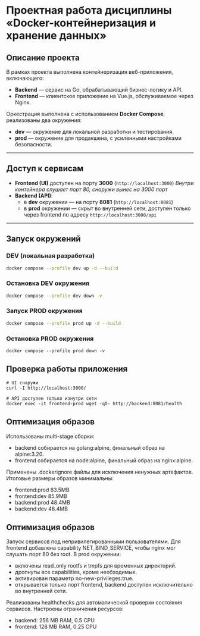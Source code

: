 # Проектная работа дисциплины «Docker-контейнеризация и хранение данных»

## Описание проекта

В рамках проекта выполнена контейнеризация веб-приложения, включающего:
- **Backend** — сервис на Go, обрабатывающий бизнес-логику и API.
- **Frontend** — клиентское приложение на Vue.js, обслуживаемое через Nginx.

Оркестрация выполнена с использованием **Docker Compose**, реализованы два окружения:
- **dev** — окружение для локальной разработки и тестирования.
- **prod** — окружение для продакшена, с усиленными настройками безопасности.

---

## Доступ к сервисам

- **Frontend (UI)** доступен на порту **3000** (`http://localhost:3000`) *Внутри контейнера слушает порт 80, снаружи вынес на 3000 порт*
- **Backend (API)**:
  - в **dev** окружении — на порту **8081** (`http://localhost:8081`)
  - в **prod** окружении — скрыт во внутренней сети, доступен только через frontend по адресу `http://localhost:3000/api`

---

## Запуск окружений

### DEV (локальная разработка)
```bash
docker compose --profile dev up -d --build
```

### Остановка DEV окружения
```bash
docker compose --profile dev down -v
```

### Запуск PROD окружения
```bash
docker compose --profile prod up -d --build
```

### Остановка PROD окружения
```
docker compose --profile prod down -v
```

## Проверка работы приложения
```
# UI снаружи
curl -I http://localhost:3000/

# API доступен только изнутри сети
docker exec -it frontend-prod wget -qO- http://backend:8081/health
```

## Оптимизация образов

Использованы multi-stage сборки:
 - backend собирается на golang:alpine, финальный образ на alpine:3.20.
 - frontend собирается на node:alpine, финальный образ на nginx:alpine.

Применены .dockerignore файлы для исключения ненужных артефактов.
Итоговые размеры образов минимальны:
 - frontend:prod 83.5MB
 - frontend:dev 85.9MB
 - backend:prod 48.4MB
 - backend:dev 48.4MB

## Оптимизация образов

Запуск сервисов под непривилегированными пользователями.
Для frontend добавлена capability NET_BIND_SERVICE, чтобы nginx мог слушать порт 80 без root.
В prod окружении:
 - включены read_only rootfs и tmpfs для временных директорий.
 - дропнуты все capabilities, кроме необходимых.
 - активирован параметр no-new-privileges:true.
 - открывается только порт frontend, backend доступен исключительно во внутренней сети.

Реализованы healthchecks для автоматической проверки состояния сервисов.
Настроены ограничения ресурсов:
 - backend: 256 MB RAM, 0.5 CPU
 - frontend: 128 MB RAM, 0.25 CPU



